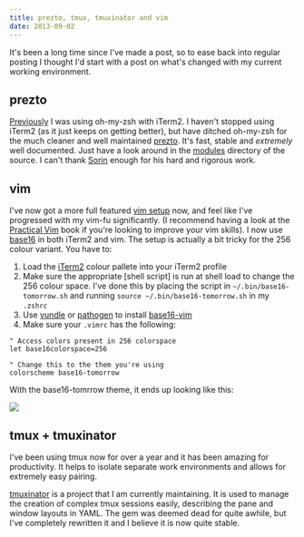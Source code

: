 ```yaml
---
title: prezto, tmux, tmuxinator and vim
date: 2013-09-02
---
```


It's been a long time since I've made a post, so to ease back into regular
posting I thought I'd start with a post on what's changed with my current
working environment.

## prezto

[Previously](http://chris.chowie.net/2011/01/28/Simplifying-my-work-environment-with-iTerm2-and-zsh/)
I was using oh-my-zsh with iTerm2. I haven't stopped using iTerm2 (as it just
keeps on getting better), but have ditched oh-my-zsh for the much cleaner and
well maintained [prezto](https://github.com/sorin-ionescu/prezto). It's fast,
stable and _extremely_ well documented. Just have a look around in the
[modules](https://github.com/sorin-ionescu/prezto/tree/master/modules)
directory of the source. I can't thank
[Sorin](https://github.com/sorin-ionescu) enough for his hard and rigorous
work.

## vim

I've now got a more full featured [vim
setup](https://github.com/Soliah/dotfiles) now, and feel like I've progressed
with my vim-fu significantly. (I recommend having a look at the [Practical
Vim](http://pragprog.com/book/dnvim/practical-vim) book if you're looking to
improve your vim skills). I now use
[base16](https://github.com/chriskempson/base16) in both iTerm2 and vim. The
setup is actually a bit tricky for the 256 colour variant. You have to:

1. Load the [iTerm2](https://github.com/chriskempson/base16-iterm2) colour
   pallete into your iTerm2 profile
2. Make sure the appropriate [shell script] is run at shell load to change the
   256 colour space. I've done this by placing the script in
   `~/.bin/base16-tomorrow.sh` and running `source ~/.bin/base16-tomorrow.sh`
   in my `.zshrc`
3. Use [vundle](https://github.com/gmarik/vundle) or
   [pathogen](https://github.com/tpope/vim-pathogen) to install
   [base16-vim](https://github.com/chriskempson/base16-vim)
4. Make sure your `.vimrc` has the following:

```
" Access colors present in 256 colorspace
let base16colorspace=256

" Change this to the them you're using
colorscheme base16-tomorrow
```

With the base16-tomrrow theme, it ends up looking like this:

<img class="img-responsive" src="http://f.cl.ly/items/442u0j3b35331l391X0e/Screen%20Shot%202013-09-02%20at%209.32.53%20PM.png">

## tmux + tmuxinator

I've been using tmux now for over a year and it has been amazing for
productivity. It helps to isolate separate work environments and allows for
extremely easy pairing.

[tmuxinator](https://github.com/aziz/tmuxinator) is a project that I am
currently maintaining. It is used to manage the creation of complex tmux
sessions easily, describing the pane and window layouts in YAML. The gem was
deemed dead for quite awhile, but I've completely rewritten it and I believe it
is now quite stable.
